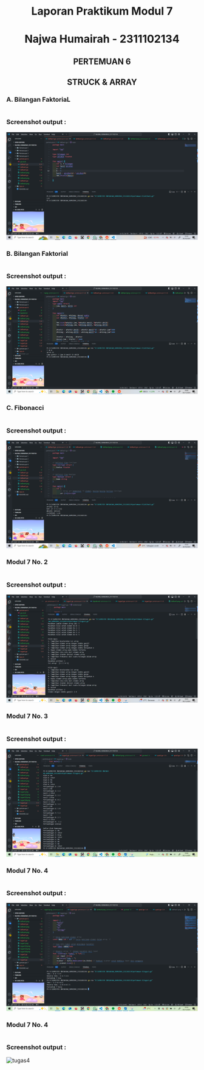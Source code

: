 # <h1 align="center">Laporan Praktikum Modul 7 </h1>

<h1 align="center">Najwa Humairah - 2311102134</h1>

<h2 align="center">PERTEMUAN 6</h2>
<h2 align="center">STRUCK & ARRAY</h2>

### A. Bilangan FaktoriaL

```go

```

### Screenshot output :

![latihan1](latihan1.png)

### B. Bilangan Faktorial

```go

```

### Screenshot output :

![latihan2](latihan2.png)

### C. Fibonacci

```go

```

### Screenshot output :

![latihan3](latihan3.png)

### Modul 7 No. 2

```go

```

### Screenshot output :

![tugas1](tugas1.png)

### Modul 7 No. 3 

```go

```

### Screenshot output :

![tugas2](tugas2.png)

### Modul 7 No. 4

```go

```

### Screenshot output :

![tugas3](tugas3.png)

### Modul 7 No. 4

```go

```

### Screenshot output :

![tugas4](tugas4.png)